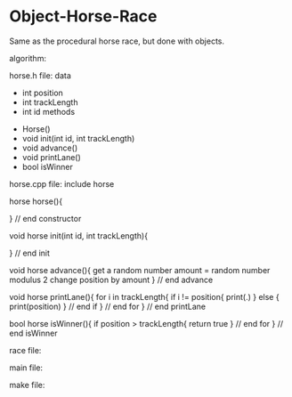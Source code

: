 # Object-Horse-Race
Same as the procedural horse race, but done with objects.

algorithm:

horse.h file:
data
 - int position
 - int trackLength
 - int id
methods
 + Horse()
 + void init(int id, int trackLength)
 + void advance()
 + void printLane()
 + bool isWinner

horse.cpp file:
include horse

horse horse(){
    
} // end constructor

void  horse init(int id, int trackLength){
    
} // end init

void  horse advance(){
    get a random number
    amount = random number modulus 2
    change position by amount
} // end advance

void  horse printLane(){
    for i in trackLength{
        if i != position{
            print(.)
        } else {
            print(position)
        } // end if
    } // end for
} // end printLane

bool  horse isWinner(){
    if position > trackLength{
        return true
    } // end for
} // end isWinner

race file:


main file:


make file:
